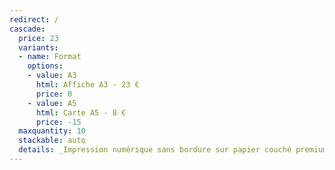 ```yaml
---
redirect: /
cascade:
  price: 23
  variants:
  - name: Format
    options:
    - value: A3
      html: Affiche A3 - 23 €
      price: 0
    - value: A5
      html: Carte A5 - 8 €
      price: -15
  maxquantity: 10
  stackable: auto
  details: _Impression numérique sans bordure sur papier couché premium semi mat 200 g (carte A5 300 g). Les affiches sont toutes signées à la main._
---
```

